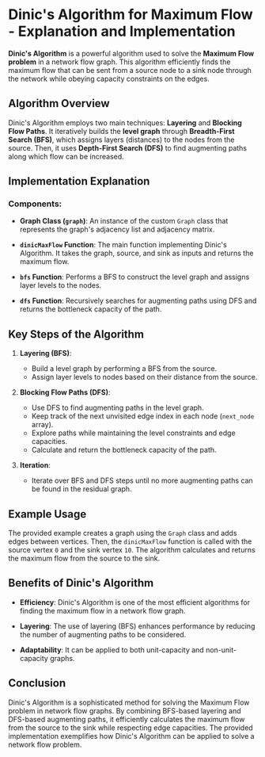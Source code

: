 # Dinic's Algorithm for Maximum Flow - Explanation and Implementation

**Dinic's Algorithm** is a powerful algorithm used to solve the **Maximum Flow problem** in a network flow graph. This algorithm efficiently finds the maximum flow that can be sent from a source node to a sink node through the network while obeying capacity constraints on the edges.

## Algorithm Overview

Dinic's Algorithm employs two main techniques: **Layering** and **Blocking Flow Paths**. It iteratively builds the **level graph** through **Breadth-First Search (BFS)**, which assigns layers (distances) to the nodes from the source. Then, it uses **Depth-First Search (DFS)** to find augmenting paths along which flow can be increased.

## Implementation Explanation

### Components:

-   **Graph Class (`graph`)**: An instance of the custom `Graph` class that represents the graph's adjacency list and adjacency matrix.

-   **`dinicMaxFlow` Function**: The main function implementing Dinic's Algorithm. It takes the graph, source, and sink as inputs and returns the maximum flow.

-   **`bfs` Function**: Performs a BFS to construct the level graph and assigns layer levels to the nodes.

-   **`dfs` Function**: Recursively searches for augmenting paths using DFS and returns the bottleneck capacity of the path.

## Key Steps of the Algorithm

1. **Layering (BFS)**:

    - Build a level graph by performing a BFS from the source.
    - Assign layer levels to nodes based on their distance from the source.

2. **Blocking Flow Paths (DFS)**:

    - Use DFS to find augmenting paths in the level graph.
    - Keep track of the next unvisited edge index in each node (`next_node` array).
    - Explore paths while maintaining the level constraints and edge capacities.
    - Calculate and return the bottleneck capacity of the path.

3. **Iteration**:
    - Iterate over BFS and DFS steps until no more augmenting paths can be found in the residual graph.

## Example Usage

The provided example creates a graph using the `Graph` class and adds edges between vertices. Then, the `dinicMaxFlow` function is called with the source vertex `0` and the sink vertex `10`. The algorithm calculates and returns the maximum flow from the source to the sink.

## Benefits of Dinic's Algorithm

-   **Efficiency**: Dinic's Algorithm is one of the most efficient algorithms for finding the maximum flow in a network flow graph.

-   **Layering**: The use of layering (BFS) enhances performance by reducing the number of augmenting paths to be considered.

-   **Adaptability**: It can be applied to both unit-capacity and non-unit-capacity graphs.

## Conclusion

Dinic's Algorithm is a sophisticated method for solving the Maximum Flow problem in network flow graphs. By combining BFS-based layering and DFS-based augmenting paths, it efficiently calculates the maximum flow from the source to the sink while respecting edge capacities. The provided implementation exemplifies how Dinic's Algorithm can be applied to solve a network flow problem.
